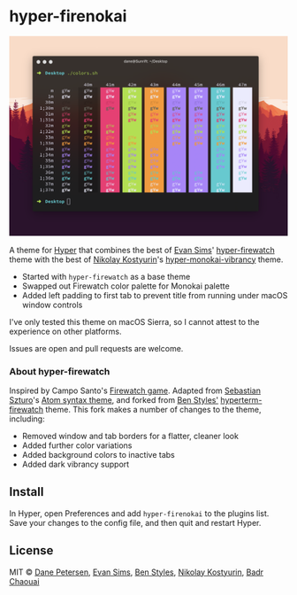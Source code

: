 # hyper-firenokai

![](screenshot.png)

A theme for [Hyper](https://hyper.is/) that combines the best of [Evan Sims](https://github.com/evansims)' [hyper-firewatch](https://github.com/evansims/hyper-firewatch) theme with the best of [Nikolay Kostyurin](https://github.com/jilizart)'s [hyper-monokai-vibrancy](https://github.com/JiLiZART/hyper-monokai-vibrancy) theme.

* Started with `hyper-firewatch` as a base theme
* Swapped out Firewatch color palette for Monokai palette
* Added left padding to first tab to prevent title from running under macOS window controls

I've only tested this theme on macOS Sierra, so I cannot attest to the experience on other platforms.

Issues are open and pull requests are welcome.

### About hyper-firewatch

Inspired by Campo Santo's [Firewatch game](http://www.firewatchgame.com/). Adapted from [Sebastian Szturo](https://github.com/SebastianSzturo)'s [Atom syntax theme](https://atom.io/themes/firewatch-syntax), and forked from [Ben Styles'](https://github.com/leeds-ebooks) [hyperterm-firewatch](https://github.com/leeds-ebooks/hyperterm-firewatch) theme. This fork makes a number of changes to the theme, including:

* Removed window and tab borders for a flatter, cleaner look
* Added further color variations
* Added background colors to inactive tabs
* Added dark vibrancy support

## Install

In Hyper, open Preferences and add `hyper-firenokai` to the plugins list. Save your changes to the config file, and then quit and restart Hyper.

## License

MIT © [Dane Petersen](https://thegreatsunra.com), [Evan Sims](http://evansims.com), [Ben Styles](http://leeds-ebooks.co.uk), [Nikolay Kostyurin](http://artkost.ru), [Badr Chaouai](http://arkhamdev.com/)
